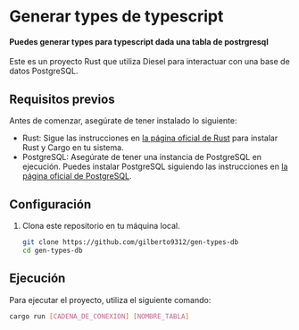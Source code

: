 # Generar types de typescript

#### Puedes generar types para typescript dada una tabla de postrgresql

Este es un proyecto Rust que utiliza Diesel para interactuar con una base de datos PostgreSQL. 


## Requisitos previos

Antes de comenzar, asegúrate de tener instalado lo siguiente:

- Rust: Sigue las instrucciones en [la página oficial de Rust](https://www.rust-lang.org/tools/install) para instalar Rust y Cargo en tu sistema.
- PostgreSQL: Asegúrate de tener una instancia de PostgreSQL en ejecución. Puedes instalar PostgreSQL siguiendo las instrucciones en [la página oficial de PostgreSQL](https://www.postgresql.org/download/).

## Configuración

1. Clona este repositorio en tu máquina local.

    ```bash
    git clone https://github.com/gilberto9312/gen-types-db
    cd gen-types-db
    ```


## Ejecución

Para ejecutar el proyecto, utiliza el siguiente comando:

```bash
cargo run [CADENA_DE_CONEXION] [NOMBRE_TABLA]
```

